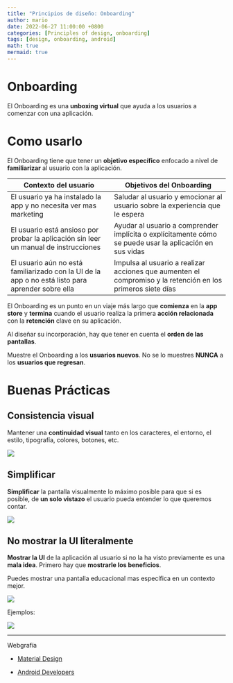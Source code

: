 ```yaml
---
title: "Principios de diseño: Onboarding"
author: mario
date: 2022-06-27 11:00:00 +0800
categories: [Principles of design, onboarding]
tags: [design, onboarding, android]
math: true
mermaid: true
---
```


Onboarding
================

El Onboarding es una **unboxing virtual** que ayuda a los usuarios a comenzar con una aplicación.

# Como usarlo

El Onboarding tiene que tener un **objetivo específico** enfocado a nivel de **familiarizar** al usuario con la aplicación.

| Contexto del usuario | Objetivos del Onboarding |
| --- | --- |
| El usuario ya ha instalado la app y no necesita ver mas marketing | Saludar al usuario y emocionar al usuario sobre la experiencia que le espera |
| El usuario está ansioso por probar la aplicación sin leer un manual de instrucciones | Ayudar al usuario a comprender implícita o explícitamente cómo se puede usar la aplicación en sus vidas |
| El usuario aún no está familiarizado con la UI de la app o no está listo para aprender sobre ella | Impulsa al usuario a realizar acciones que aumenten el compromiso y la retención en los primeros siete días|

El Onboarding es un punto en un viaje más largo que **comienza** en la **app store** y **termina** cuando el usuario realiza la primera **acción relacionada** con la **retención** clave en su aplicación.

Al diseñar su incorporación, hay que tener en cuenta el **orden de las pantallas**.

Muestre el Onboarding a los **usuarios nuevos**. No se lo muestres **NUNCA** a los **usuarios que regresan**.

# Buenas Prácticas

## Consistencia visual

Mantener una **continuidad visual** tanto en los caracteres, el entorno, el estilo, tipografía, colores, botones, etc.

![](https://i.imgur.com/CCiESm8.png)

## Simplificar

**Simplificar** la pantalla visualmente lo máximo posible para que si es posible, de **un solo vistazo** el usuario pueda entender lo que queremos contar.

![](https://i.imgur.com/b29QM6m.png)

## No mostrar la UI literalmente

**Mostrar la UI** de la aplicación al usuario si no la ha visto previamente es una **mala idea**. Primero hay que **mostrarle los beneficios**.

Puedes mostrar una pantalla educacional mas específica en un contexto mejor.

![](https://i.imgur.com/xykH4r9.png)

Ejemplos:

![](https://i.imgur.com/khnRytd.gif)

------------

Webgrafía

- [Material Design](https://material.io/design/communication/onboarding.html)

- [Android Developers](https://developer.android.com/reference/androidx/leanback/app/OnboardingSupportFragment?hl=en)
